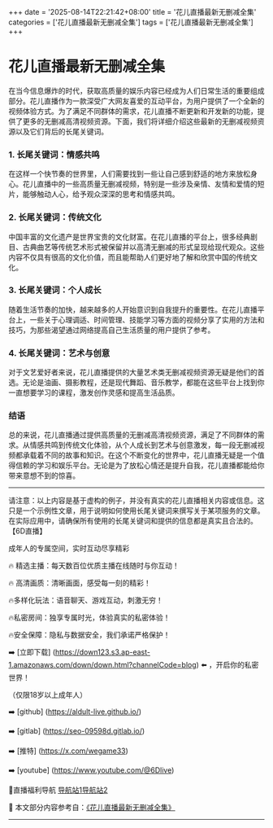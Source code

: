 +++
date = '2025-08-14T22:21:42+08:00'
title = '花儿直播最新无删减全集'
categories = ['花儿直播最新无删减全集']
tags = ['花儿直播最新无删减全集']
+++

# 花儿直播最新无删减全集

在当今信息爆炸的时代，获取高质量的娱乐内容已经成为人们日常生活的重要组成部分。花儿直播作为一款深受广大网友喜爱的互动平台，为用户提供了一个全新的视频体验方式。为了满足不同群体的需求，花儿直播不断更新和开发新的功能，提供了更多的无删减高清视频资源。下面，我们将详细介绍这些最新的无删减视频资源以及它们背后的长尾关键词。

### 1. 长尾关键词：情感共鸣

在这样一个快节奏的世界里，人们需要找到一些让自己感到舒适的地方来放松身心。花儿直播中的一些高质量无删减视频，特别是一些涉及亲情、友情和爱情的短片，能够触动人心，给予观众深深的思考和情感共鸣。

### 2. 长尾关键词：传统文化

中国丰富的文化遗产是世界宝贵的文化财富。在花儿直播的平台上，很多经典剧目、古典曲艺等传统艺术形式被保留并以高清无删减的形式呈现给现代观众。这些内容不仅具有很高的文化价值，而且能帮助人们更好地了解和欣赏中国的传统文化。

### 3. 长尾关键词：个人成长

随着生活节奏的加快，越来越多的人开始意识到自我提升的重要性。在花儿直播平台上，一些关于心理调适、时间管理、技能学习等方面的视频分享了实用的方法和技巧，为那些渴望通过网络提高自己生活质量的用户提供了参考。

### 4. 长尾关键词：艺术与创意

对于文艺爱好者来说，花儿直播提供的大量艺术类无删减视频资源无疑是他们的首选。无论是油画、摄影教程，还是现代舞蹈、音乐教学，都能在这些平台上找到你一直想要学习的课程，激发创作灵感和提高生活品质。

### 结语

总的来说，花儿直播通过提供高质量的无删减高清视频资源，满足了不同群体的需求。从情感共鸣到传统文化体验，从个人成长到艺术与创意激发，每一段无删减视频都承载着不同的故事和知识。在这个不断变化的世界中，花儿直播无疑是一个值得信赖的学习和娱乐平台。无论是为了放松心情还是提升自我，花儿直播都能给你带来意想不到的惊喜。

---

请注意：以上内容是基于虚构的例子，并没有真实的花儿直播相关内容或信息。这只是一个示例性文章，用于说明如何使用长尾关键词来撰写关于某项服务的文章。在实际应用中，请确保所有使用的长尾关键词和提供的信息都是真实且合法的。
【6D直播】

 成年人的专属空间，实时互动尽享精彩

🔥 精选主播：每天数百位优质主播在线随时与你互动！

🔥 高清画质：清晰画面，感受每一刻的精彩！

🔥多样化玩法：语音聊天、游戏互动，刺激无穷！

🔥私密房间：独享专属时光，体验真实的私密体验！

🔥安全保障：隐私与数据安全，我们承诺严格保护！

➡️ [立即下载] (https://down123.s3.ap-east-1.amazonaws.com/down/down.html?channelCode=blog) ⬅️ ，开启你的私密世界！

 （仅限18岁以上成年人）

➡️ [github] (https://aldult-live.github.io/)

➡️ [gitlab] (https://seo-09598d.gitlab.io/)

➡️ [推特] (https://x.com/wegame33)

➡️ [youtube] (https://www.youtube.com/@6Dlive)

🔞直播福利导航   [导航站1](https://webstack-86085a.gitlab.io/)[导航站2](https://onlygit123-2.github.io/)

📘 本文部分内容参考自：[《花儿直播最新无删减全集》](https://webstack-hugo-19.pages.dev/)

---
